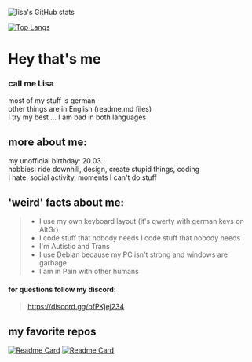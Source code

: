 ![lisa's GitHub stats](https://github-readme-stats.vercel.app/api?username=allstergamer&show_icons=true&text_color=8350cc&title_color=d785f2&bg_color=0D1117&icon_color=490161)

[![Top Langs](https://github-readme-stats.vercel.app/api/top-langs/?username=allstergamer&layout=compact&text_color=8350cc&title_color=d785f2&bg_color=0D1117&icon_color=490161)](https://github.com/anuraghazra/github-readme-stats)

# Hey that's me<br>
### call me Lisa<br>
most of my stuff is german<br>
other things are in English (readme.md files)<br>
I try my best ... I am bad in both languages<br>

## more about me:<br>
my unofficial birthday: 20.03.<br>
hobbies: ride downhill, design, create stupid things, coding <br>
I hate: social activity, moments I can't do stuff <br>

## 'weird' facts about me: 
> - I use my own keyboard layout (it's  qwerty with german keys on AltGr)
> - I code stuff  that nobody needs I code stuff that nobody needs
> - I'm Autistic and Trans 
> - I use Debian because my PC isn't strong and windows are garbage 
> - I am in Pain with other humans

#### for questions follow my discord:
> https://discord.gg/bfPKjej234


## my favorite repos
[![Readme Card](https://github-readme-stats.vercel.app/api/pin/?username=allstergamer&repo=software-start&text_color=8350cc&title_color=d785f2&bg_color=0D1117&icon_color=490161)]([https://github.com/anuraghazra/github-readme-stats](https://github.com/anuraghazra/github-readme-stats))
[![Readme Card](https://github-readme-stats.vercel.app/api/pin/?username=allstergamer&repo=my-keyboard-layout&text_color=8350cc&title_color=d785f2&bg_color=0D1117&icon_color=490161)]([https://github.com/anuraghazra/github-readme-stats](https://github.com/anuraghazra/github-readme-stats))
